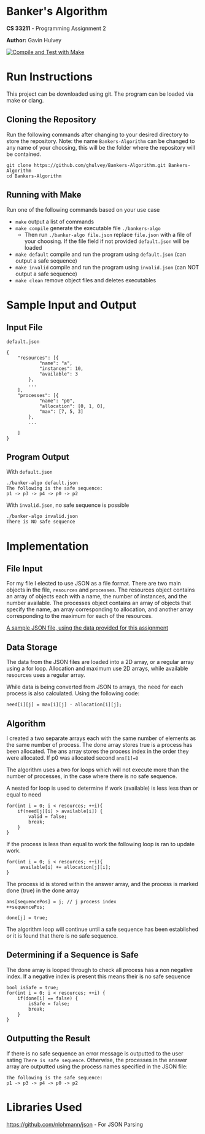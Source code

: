 # Banker's Algorithm
**CS 33211** - Programming Assignment 2

**Author:** Gavin Hulvey

[![Compile and Test with Make](https://github.com/ghulvey/Bankers-Algorithm/actions/workflows/c-cpp.yml/badge.svg)](https://github.com/ghulvey/Bankers-Algorithm/actions/workflows/c-cpp.yml)

# Run Instructions

This project can be downloaded using git. The program can be loaded via make or clang.
## Cloning the Repository

Run the following commands after changing to your desired directory to store the repository. Note: the name `Bankers-Algorithm` can be changed to any name of your choosing, this will be the folder where the repository will be contained.

```
git clone https://github.com/ghulvey/Bankers-Algorithm.git Bankers-Algorithm
cd Bankers-Algorithm
```

## Running with Make

Run one of the following commands based on your use case

- `make` output a list of commands
- `make compile` generate the executable file `./bankers-algo`
  - Then run `./banker-algo file.json` replace `file.json` with a file of your choosing. If the file field if not provided `default.json` will be loaded
- `make default` compile and run the program using `default.json` (can output a safe sequence)
- `make invalid` compile and run the program using `invalid.json` (can NOT output a safe sequence)
- `make clean` remove object files and deletes executables

# Sample Input and Output
## Input File

`default.json`

```
{
    "resources": [{
            "name": "a",
            "instances": 10,
            "available": 3
        },
        ...
    ],
    "processes": [{
            "name": "p0",
            "allocation": [0, 1, 0],
            "max": [7, 5, 3]
        },
        ...

    ]
}
```

## Program Output

With `default.json`

```
./banker-algo default.json
The following is the safe sequence:
p1 -> p3 -> p4 -> p0 -> p2
```

With `invalid.json`, no safe sequence is possible
```
./banker-algo invalid.json
There is NO safe sequence
```

# Implementation
## File Input

For my file I elected to use JSON as a file format. There are two main objects in the file, `resources` and `processes`. The resources object contains an array of objects each with a name, the number of instances, and the number available. The processes object contains an array of objects that specify the name, an array corresponding to allocation, and another array corresponding to the maximum for each of the resources.

[A sample JSON file, using the data provided for this assignment](default.json)

## Data Storage

The data from the JSON files are loaded into a 2D array, or a regular array using a for loop. Allocation and maximum use 2D arrays, while available resources uses a regular array.

While data is being converted from JSON to arrays, the need for each process is also calculated. Using the following code:

```
need[i][j] = max[i][j] - allocation[i][j];
```

## Algorithm

I created a two separate arrays each with the same number of elements as the same number of process. The done array stores true is a process has been allocated. The ans array stores the process index in the order they were allocated. If p0 was allocated second `ans[1]=0`

The algorithm uses a two for loops which will not execute more than the number of processes, in the case where there is no safe sequence.

A nested for loop is used to determine if work (available) is less less than or equal to need

```
for(int i = 0; i < resources; ++i){
    if(need[j][i] > available[i]) {
        valid = false;
        break;
    }
}
```

If the process is less than equal to work the following loop is ran to update work.

```
for(int i = 0; i < resources; ++i){
     available[i] += allocation[j][i];
}
```


The process id is stored within the answer array, and the process is marked done (true) in the done array

```
ans[sequencePos] = j; // j process index
++sequencePos;

done[j] = true;
```

The algorithm loop will continue until a safe sequence has been established or it is found that there is no safe sequence.

## Determining if a Sequence is Safe

The done array is looped through to check all process has a non negative index. If a negative index is present this means their is no safe sequence

```
bool isSafe = true;
for(int i = 0; i < resources; ++i) {
    if(done[i] == false) {
        isSafe = false;
        break;
    }
}
```

## Outputting the Result

If there is no safe sequence an error message is outputted to the user sating `There is safe sequence`. Otherwise, the processes in the answer array are outputted using the process names specified in the JSON file:

```
The following is the safe sequence:
p1 -> p3 -> p4 -> p0 -> p2
```

# Libraries Used
https://github.com/nlohmann/json - For JSON Parsing
